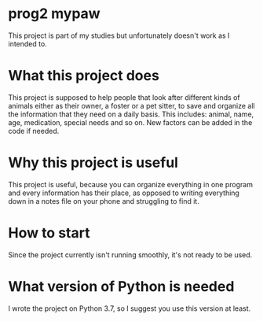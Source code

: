 # prog2 mypaw
This project is part of my studies but unfortunately doesn't work as I intended to.

# What this project does

This project is supposed to help people that look after different kinds of animals either as their owner, a foster or a pet sitter, to save and organize all the information that they need on a daily basis. 
This includes: animal, name, age, medication, special needs and so on. New factors can be added in the code if needed.

# Why this project is useful

This project is useful, because you can organize everything in one program and every information has their place, as opposed to writing everything down in a notes file on your phone
and struggling to find it. 

# How to start

Since the project currently isn't running smoothly, it's not ready to be used.

# What version of Python is needed

I wrote the project on Python 3.7, so I suggest you use this version at least.
